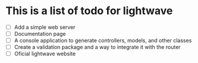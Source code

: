 # This is a list of todo for lightwave

- [ ] Add a simple web server
- [ ] Documentation page
- [ ] A console application to generate controllers, models, and other classes
- [ ] Create a validation package and a way to integrate it with the router
- [ ] Oficial lightwave website

